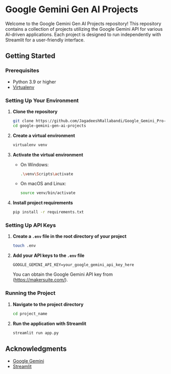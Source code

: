 # Google Gemini Gen AI Projects

Welcome to the Google Gemini Gen AI Projects repository! This repository contains a collection of projects utilizing the Google Gemini API for various AI-driven applications. Each project is designed to run independently with Streamlit for a user-friendly interface.

## Getting Started

### Prerequisites

- Python 3.9 or higher
- [Virtualenv](https://virtualenv.pypa.io/en/latest/)

### Setting Up Your Environment

1. **Clone the repository**

    ```bash
    git clone https://github.com/JagadeeshRallabandi/Google_Gemini_Pro-Practice.git
    cd google-gemini-gen-ai-projects
    ```

2. **Create a virtual environment**

    ```bash
    virtualenv venv
    ```

3. **Activate the virtual environment**

    - On Windows:

        ```bash
        .\venv\Scripts\activate
        ```

    - On macOS and Linux:

        ```bash
        source venv/bin/activate
        ```

4. **Install project requirements**

    ```bash
    pip install -r requirements.txt
    ```

### Setting Up API Keys

1. **Create a `.env` file in the root directory of your project**

    ```bash
    touch .env
    ```

2. **Add your API keys to the `.env` file**

    ```plaintext
    GOOGLE_GEMINI_API_KEY=your_google_gemini_api_key_here

    ```

   You can obtain the Google Gemini API key from (https://makersuite.com/).

### Running the Project

1. **Navigate to the project directory**

    ```bash
    cd project_name
    ```

2. **Run the application with Streamlit**

    ```bash
    streamlit run app.py
    ```


## Acknowledgments

- [Google Gemini](https://cloud.google.com/gemini)
- [Streamlit](https://streamlit.io/)

